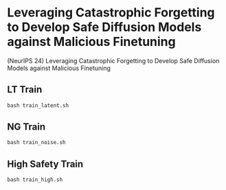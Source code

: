 # Leveraging Catastrophic Forgetting to Develop Safe Diffusion Models against Malicious Finetuning

(NeurIPS 24) Leveraging Catastrophic Forgetting to Develop Safe Diffusion Models against Malicious Finetuning

## LT Train

``` python
bash train_latent.sh
```

## NG Train

``` python
bash train_noise.sh
```

## High Safety Train

``` python
bash train_high.sh
```
